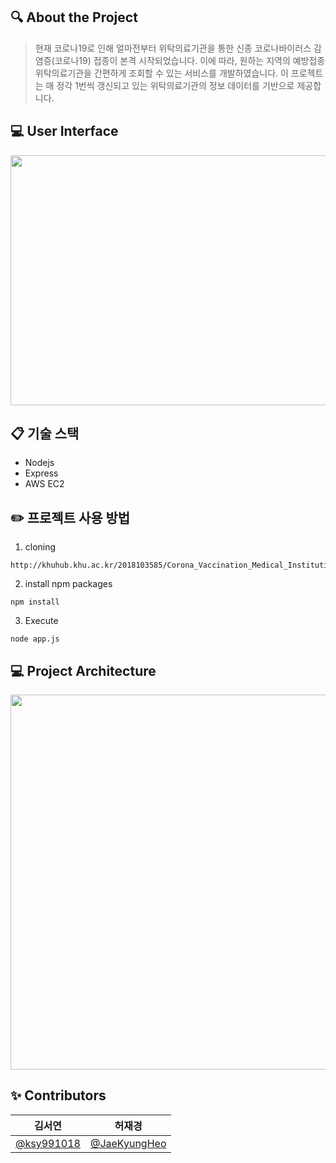 ## 🔍 About the Project
> 현재 코로나19로 인해 얼마전부터 위탁의료기관을 통한 신종 코로나바이러스 감염증(코로나19) 접종이 본격 시작되었습니다. 
이에 따라, 원하는 지역의 예방접종 위탁의료기관을 간편하게 조회할 수 있는 서비스를 개발하였습니다. 
이 프로젝트는 매 정각 1번씩 갱신되고 있는 위탁의료기관의 정보 데이터를 기반으로 제공합니다.

## 💻 User Interface 
<img src="/uploads/c003a2a8d20b368d3c0fb07c49007251/UI예시.png"  width="800" height="400">

   
## 📋 기술 스택
- Nodejs
- Express
- AWS EC2
 

## ✏️ 프로젝트 사용 방법
1. cloning
```
http://khuhub.khu.ac.kr/2018103585/Corona_Vaccination_Medical_Institution.git
```

2. install npm packages
```
npm install
```
3. Execute 
```
node app.js
```

## 💻 Project Architecture
<img src="/uploads/abc7fb1cd4ee2ab997956e529c24670e/프로젝트아키텍쳐.png"  width="1000" height="600">

  
   
## ✨ Contributors 

| 김서연 | 허재경 |
| :----: | :----: |
| [@ksy991018](https://github.com/ksy991018) | [@JaeKyungHeo](https://github.com/JaeKyungHeo) |
 
